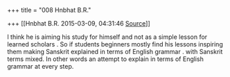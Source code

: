 +++
title = "008 Hnbhat B.R."

+++
[[Hnbhat B.R.	2015-03-09, 04:31:46 [Source](https://groups.google.com/g/samskrita/c/tZJaNR8bedA)]]



l think he is aiming his study for himself and not as a simple lesson for learned scholars . So if students beginners mostly find his lessons inspiring them making Sanskrit explained in terms of English grammar . with Sanskrit terms mixed. In other words an attempt to explain in terms of English grammar at every step.

